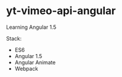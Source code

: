 # yt-vimeo-api-angular
Learning Angular 1.5

Stack:

- ES6
- Angular 1.5
- Angular Animate
- Webpack
